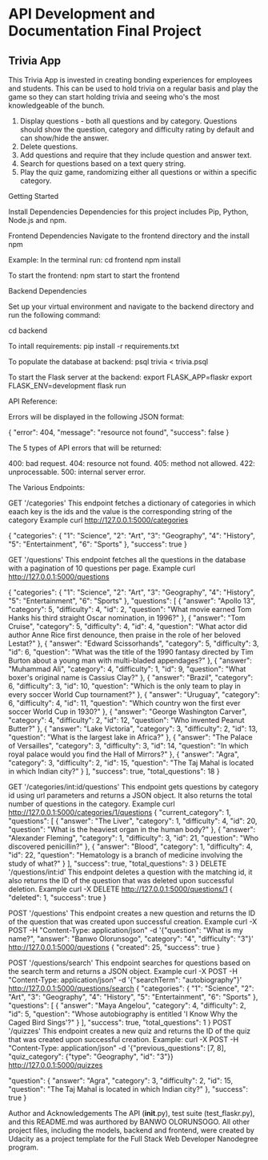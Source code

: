 # API Development and Documentation Final Project

## Trivia App
This Trivia App is invested in creating bonding experiences for employees and students. This can be used to hold trivia on a regular basis and play the game so they can start holding trivia and seeing who's the most knowledgeable of the bunch. 

1. Display questions - both all questions and by category. Questions should show the question, category and difficulty rating by default and can show/hide the answer.
2. Delete questions.
3. Add questions and require that they include question and answer text.
4. Search for questions based on a text query string.
5. Play the quiz game, randomizing either all questions or within a specific category.

Getting Started

Install Dependencies
Dependencies for this project includes Pip, Python, Node.js and npm.

Frontend Dependencies
Navigate to the frontend directory and the install npm 

Example:
In the terminal run:
cd frontend
npm install

To start the frontend:
npm start to start the frontend 

Backend Dependencies

Set up your virtual environment and navigate to the backend directory and run the following command:

cd backend

To intall requirements:
pip install -r requirements.txt
 
To populate the database at backend:
psql trivia < trivia.psql

To start the Flask server at the backend:
export FLASK_APP=flaskr
export FLASK_ENV=development
flask run

API Reference:

Errors will be displayed in the following JSON format:

{
    "error": 404,
    "message": "resource not found",
    "success": false
}

The 5 types of API errors that will be returned:

400: bad request.
404: resource not found.
405: method not allowed.
422: unprocessable.
500: internal server error.

The Various Endpoints:

GET '/categories'
This endpoint fetches a dictionary of categories in which eaach key is the ids and the value is the corresponding string of the category
Example curl http://127.0.0.1:5000/categories

{
    "categories": {
        "1": "Science",
        "2": "Art",
        "3": "Geography",
        "4": "History",
        "5": "Entertainment",
        "6": "Sports"
    },
    "success": true
}

GET '/questions'
This endpoint fetches all the questions in the database with a pagination of 10 questions per page.
Example curl http://127.0.0.1:5000/questions

{
    "categories": {
        "1": "Science",
        "2": "Art",
        "3": "Geography",
        "4": "History",
        "5": "Entertainment",
        "6": "Sports"
    },
    "questions": [
        {
            "answer": "Apollo 13",
            "category": 5,
            "difficulty": 4,
            "id": 2,
            "question": "What movie earned Tom Hanks his third straight Oscar nomination, in 1996?"
        },
        {
            "answer": "Tom Cruise",
            "category": 5,
            "difficulty": 4,
            "id": 4,
            "question": "What actor did author Anne Rice first denounce, then praise in the role of her beloved Lestat?"
        },
        {
            "answer": "Edward Scissorhands",
            "category": 5,
            "difficulty": 3,
            "id": 6,
            "question": "What was the title of the 1990 fantasy directed by Tim Burton about a young man with multi-bladed appendages?"
        },
        {
            "answer": "Muhammad Ali",
            "category": 4,
            "difficulty": 1,
            "id": 9,
            "question": "What boxer's original name is Cassius Clay?"
        },
        {
            "answer": "Brazil",
            "category": 6,
            "difficulty": 3,
            "id": 10,
            "question": "Which is the only team to play in every soccer World Cup tournament?"
        },
        {
            "answer": "Uruguay",
            "category": 6,
            "difficulty": 4,
            "id": 11,
            "question": "Which country won the first ever soccer World Cup in 1930?"
        },
        {
            "answer": "George Washington Carver",
            "category": 4,
            "difficulty": 2,
            "id": 12,
            "question": "Who invented Peanut Butter?"
        },
        {
            "answer": "Lake Victoria",
            "category": 3,
            "difficulty": 2,
            "id": 13,
            "question": "What is the largest lake in Africa?"
        },
        {
            "answer": "The Palace of Versailles",
            "category": 3,
            "difficulty": 3,
            "id": 14,
            "question": "In which royal palace would you find the Hall of Mirrors?"
        },
        {
            "answer": "Agra",
            "category": 3,
            "difficulty": 2,
            "id": 15,
            "question": "The Taj Mahal is located in which Indian city?"
        }
    ],
    "success": true,
    "total_questions": 18
}

GET '/categories/int:id/questions'
This endpoint gets questions by category id using url parameters and returns a JSON object. It also returns the total number of questions in the category.
Example curl http://127.0.0.1:5000/categories/1/questions
{
  "current_category": 1, 
  "questions": [
    {
      "answer": "The Liver", 
      "category": 1, 
      "difficulty": 4, 
      "id": 20, 
      "question": "What is the heaviest organ in the human body?"
    }, 
    {
      "answer": "Alexander Fleming", 
      "category": 1, 
      "difficulty": 3, 
      "id": 21, 
      "question": "Who discovered penicillin?"
    }, 
    {
      "answer": "Blood", 
      "category": 1, 
      "difficulty": 4, 
      "id": 22, 
      "question": "Hematology is a branch of medicine involving the study of what?"
    }
  ], 
  "success": true, 
  "total_questions": 3
}
DELETE '/questions/int:id'
This endpoint deletes a question with the matching id, it also returns the ID of the question that was deleted upon successful deletion.
Example curl -X DELETE http://127.0.0.1:5000/questions/1
{
    "deleted": 1,
    "success": true
}

POST '/questions'
This endpoint creates a new question and returns the ID of the question that was created upon successful creation.
Example curl -X POST -H "Content-Type: application/json" -d '{"question": "What is my name?", "answer": "Banwo Olorunsogo", "category": "4", "difficulty": "3"}' http://127.0.0.1:5000/questions
{
    "created": 25,
    "success": true
}

POST '/questions/search'
This endpoint searches for questions based on the search term and returns a JSON object.
Example curl -X POST -H "Content-Type: application/json" -d '{"searchTerm": "autobiography"}' http://127.0.0.1:5000/questions/search
{
    "categories": {
        "1": "Science",
        "2": "Art",
        "3": "Geography",
        "4": "History",
        "5": "Entertainment",
        "6": "Sports"
    },
    "questions": [
    {
      "answer": "Maya Angelou",
      "category": 4,
      "difficulty": 2,
      "id": 5,
      "question": "Whose autobiography is entitled 'I Know Why the Caged Bird Sings'?"
    }
  ],
  "success": true,
  "total_questions": 1
}
POST '/quizzes'
This endpoint creates a new quiz and returns the ID of the quiz that was created upon successful creation.
Example: curl -X POST -H "Content-Type: application/json" -d '{"previous_questions": [7, 8], "quiz_category": {"type": "Geography", "id": "3"}} http://127.0.0.1:5000/quizzes

  "question": {
    "answer": "Agra", 
    "category": 3, 
    "difficulty": 2, 
    "id": 15, 
    "question": "The Taj Mahal is located in which Indian city?"
  }, 
  "success": true
}

Author and Acknowledgements
The API (__init__.py), test suite (test_flaskr.py), and this README.md was aurthored by BANWO OLORUNSOGO. All other project files, including the models, backend and frontend, were created by Udacity as a project template for the Full Stack Web Developer Nanodegree program.